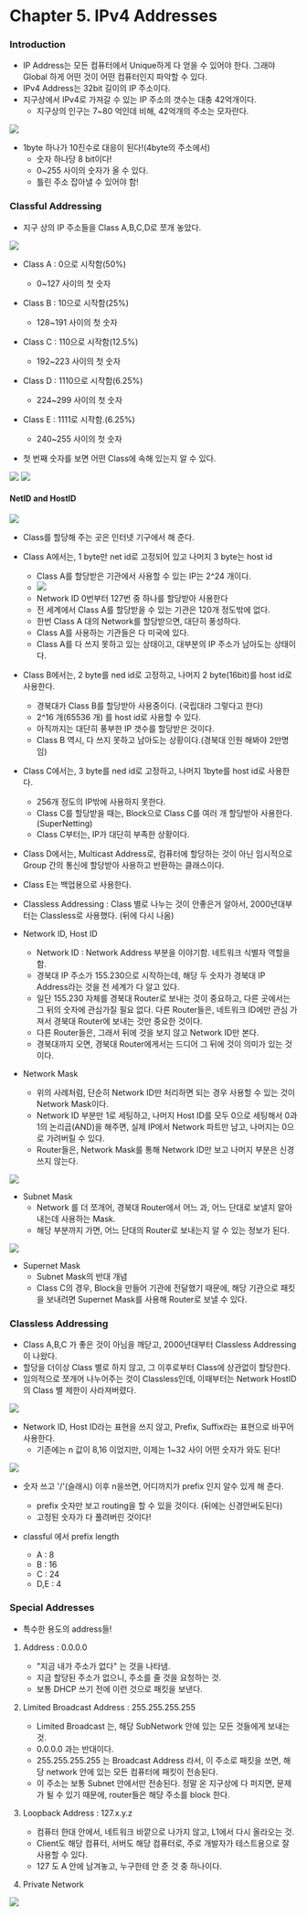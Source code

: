 # Chapter 5. IPv4 Addresses

### Introduction

+ IP Address는 모든 컴퓨터에서 Unique하게 다 얻을 수 있어야 한다. 그래야 Global 하게 어떤 것이 어떤 컴퓨터인지 파악할 수 있다.
+ IPv4 Address는 32bit 길이의 IP 주소이다.
+ 지구상에서 IPv4로 가져갈 수 있는 IP 주소의 갯수는 대충 42억개이다.
  - 지구상의 인구는 7~80 억인데 비해, 42억개의 주소는 모자란다.

<img src = "images/CompNetwork_Ch5_1.png" />

+ 1byte 하나가 10진수로 대응이 된다!(4byte의 주소에서)
  - 숫자 하나당 8 bit이다!
  - 0~255 사이의 숫자가 올 수 있다.
  - 틀린 주소 잡아낼 수 있어야 함!

### Classful Addressing

+ 지구 상의 IP 주소들을 Class A,B,C,D로 쪼개 놓았다.

<img src = "images/CompNetwork_Ch5_2.png" />

+ Class A : 0으로 시작함(50%)
  - 0~127 사이의 첫 숫자
+ Class B : 10으로 시작함(25%)
  - 128~191 사이의 첫 숫자
+ Class C : 110으로 시작함(12.5%)
  - 192~223 사이의 첫 숫자
+ Class D : 1110으로 시작함(6.25%)
  - 224~299 사이의 첫 숫자
+ Class E : 1111로 시작함.(6.25%)
  - 240~255 사이의 첫 숫자
  
+ 첫 번째 숫자를 보면 어떤 Class에 속해 있는지 알 수 있다.
  
<img src = "images/CompNetwork_Ch5_3.png" />
<img src = "images/CompNetwork_Ch5_4.png" />

#### NetID and HostID

<img src = "images/CompNetwork_Ch5_5.png" />

+ Class를 할당해 주는 곳은 인터넷 기구에서 해 준다.

+ Class A에서는, 1 byte만 net id로 고정되어 있고 나머지 3 byte는 host id
  - Class A를 할당받은 기관에서 사용할 수 있는 IP는 2^24 개이다.
  - <img src = "images/CompNetwork_Ch5_6.png" />
  - Network ID 0번부터 127번 중 하나를 할당받아 사용한다
  - 전 세계에서 Class A를 할당받을 수 있는 기관은 120개 정도밖에 없다.  
  - 한번 Class A 대의 Network를 할당받으면, 대단히 풍성하다. 
  - Class A를 사용하는 기관들은 다 미국에 있다. 
  - Class A를 다 쓰지 못하고 있는 상태이고, 대부분의 IP 주소가 남아도는 상태이다.

+ Class B에서는, 2 byte를 ned id로 고정하고, 나머지 2 byte(16bit)를 host id로 사용한다.
  - 경북대가 Class B를 할당받아 사용중이다. (국립대라 그렇다고 한다)
  - 2^16 개(65536 개) 를 host id로 사용할 수 있다.
  - 아직까지는 대단히 풍부한 IP 갯수를 할당받은 것이다.
  - Class B 역시, 다 쓰지 못하고 남아도는 상황이다.(경북대 인원 해봐야 2만명임)

+ Class C에서는, 3 byte를 ned id로 고정하고, 나머지 1byte를 host id로 사용한다.
  - 256개 정도의 IP밖에 사용하지 못한다. 
  - Class C를 할당받을 때는, Block으로 Class C를 여러 개 할당받아 사용한다.(SuperNetting)
  - Class C부터는, IP가 대단히 부족한 상황이다.
  
+ Class D에서는, Multicast Address로, 컴퓨터에 할당하는 것이 아닌 임시적으로 Group 간의 통신에 할당받아 사용하고 반환하는 클래스이다.

+ Class E는 백업용으로 사용한다.

+ Classless Addressing : Class 별로 나누는 것이 안좋은거 알아서, 2000년대부터는 Classless로 사용했다. (뒤에 다시 나옴)


+ Network ID, Host ID
  - Network ID : Network Address 부분을 이야기함. 네트워크 식별자 역할을 함.
  - 경북대 IP 주소가 155.230으로 시작하는데, 해당 두 숫자가 경북대 IP Address라는 것을 전 세계가 다 알고 있다.
  - 일단 155.230 자체를 경북대 Router로 보내는 것이 중요하고, 다른 곳에서는 그 뒤의 숫자에 관심가질 필요 없다. 다른 Router들은, 네트워크 ID에만 관심 가져서 경북대 Router에 보내는 것만 중요한 것이다.
  - 다른 Router들은, 그래서 뒤에 것을 보지 않고 Network ID만 본다.
  - 경북대까지 오면, 경북대 Router에게서는 드디어 그 뒤에 것이 의미가 있는 것이다.

+ Network Mask
  - 위의 사례처럼, 단순히 Network ID만 처리하면 되는 경우 사용할 수 있는 것이 Network Mask이다.
  - Network ID 부분만 1로 세팅하고, 나머지 Host ID를 모두 0으로 세팅해서 0과 1의 논리곱(AND)을 해주면, 실제 IP에서 Network 파트만 남고, 나머지는 0으로 가려버릴 수 있다.
  - Router들은, Network Mask를 통해 Network ID만 보고 나머지 부분은 신경쓰지 않는다.

<img src = "images/CompNetwork_Ch5_7.png" />

+ Subnet Mask
  - Network 를 더 쪼개어, 경북대 Router에서 어느 과, 어느 단대로 보낼지 알아내는데 사용하는 Mask.
  - 해당 부분까지 가면, 어느 단대의 Router로 보내는지 알 수 있는 정보가 된다.
  
<img src = "images/CompNetwork_Ch5_8.png" /> 

+ Supernet Mask
  - Subnet Mask의 반대 개념
  - Class C의 경우, Block을 만들어 기관에 전달했기 때문에, 해당 기관으로 패킷을 보내려면 Supernet Mask를 사용해 Router로 보낼 수 있다.

### Classless Addressing

+ Class A,B,C 가 좋은 것이 아님을 깨닫고, 2000년대부터 Classless Addressing이 나왔다.
+ 할당을 더이상 Class 별로 하지 않고, 그 이후로부터 Class에 상관없이 할당한다.
+ 임의적으로 쪼개어 나누어주는 것이 Classless인데, 이때부터는 Network HostID 의 Class 별 제한이 사라져버렸다.

<img src = "images/CompNetwork_Ch5_9.png" /> 

+ Network ID, Host ID라는 표현을 쓰지 않고, Prefix, Suffix라는 표현으로 바꾸어 사용한다.
  - 기존에는 n 값이 8,16 이었지만, 이제는 1~32 사이 어떤 숫자가 와도 된다!

<img src = "images/CompNetwork_Ch5_10.png" /> 

+ 숫자 쓰고 '/'(슬래시) 이후 n을쓰면, 어디까지가 prefix 인지 알수 있게 해 준다.
  - prefix 숫자만 보고 routing을 할 수 있을 것이다. (뒤에는 신경안써도된다)
  - 고정된 숫자가 다 풀려버린 것이다!

+ classful 에서 prefix length 
  - A : 8
  - B : 16
  - C : 24
  - D,E : 4
  
### Special Addresses

+ 특수한 용도의 address들!

1. Address : 0.0.0.0 
    * "지금 내가 주소가 없다" 는 것을 나타냄.
    * 지금 할당된 주소가 없으니, 주소를 줄 것을 요청하는 것.
    * 보통 DHCP 쓰기 전에 이런 것으로 패킷을 보낸다. 
    
2. Limited Broadcast Address : 255.255.255.255
    * Limited Broadcast 는, 해당 SubNetwork 안에 있는 모든 것들에게 보내는 것.
    * 0.0.0.0 과는 반대이다. 
    * 255.255.255.255 는 Broadcast Address 라서, 이 주소로 패킷을 쏘면, 해당 network 안에 있는 모든 컴퓨터에 패킷이 전송된다. 
    * 이 주소는 보통 Subnet 안에서만 전송된다. 정말 온 지구상에 다 퍼지면, 문제가 될 수 있기 때문에, router들은 해당 주소를 block 한다. 
    
3. Loopback Address : 127.x.y.z     
    * 컴퓨터 한대 안에서, 네트워크 바깥으로 나가지 않고, L1에서 다시 올라오는 것. 
    * Client도 해당 컴퓨터, 서버도 해당 컴퓨터로, 주로 개발자가 테스트용으로 잘 사용할 수 있다.
    * 127 도 A 안에 남겨놓고, 누구한테 안 준 것 중 하나이다. 
    
4. Private Network

<img src = "images/CompNetwork_Ch5_11.png" /> 
